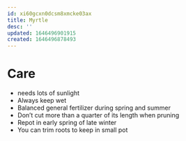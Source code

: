```yaml
---
id: xi60gcxn0dcsm8xmcke03ax
title: Myrtle
desc: ''
updated: 1646496901915
created: 1646496878493
---
```


# Care
* needs lots of sunlight
* Always keep wet
* Balanced general fertilizer during spring and summer
* Don’t cut more than a quarter of its length when pruning 
* Repot in early spring of late winter
* You can trim roots to keep in small pot
